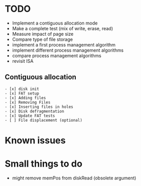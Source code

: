 # TODO

- Implement a contiguous allocation mode
- Make a complete test (mix of write, erase, read)
- Measure impact of page size
- Compare type of file storage
- implement a first process management algorithm
- implement different process management algorithms
- compare process management algorithms
- revisit ISA
## Contiguous allocation
    - [x] disk init 
    - [x] FAT setup
    - [x] Adding files
    - [x] Removing Files
    - [x] Inserting files in holes
    - [x] Disk defragmentation
    - [x] Update FAT tests
    - [ ] File displacement (optional)

# Known issues

# Small things to do

- might remove memPos from diskRead (obsolete argument)
